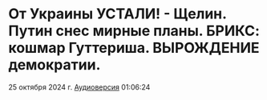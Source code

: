 # От Украины УСТАЛИ! - Щелин. Путин снес мирные планы. БРИКС: кошмар Гуттериша. ВЫРОЖДЕНИЕ демократии.

25 октября 2024 г. [Аудиоверсия](https://e.pcloud.link/publink/show?code=XZugndZ5z1zVRh1H4R2VydJ3H3he78OoRSX) 01:06:24
